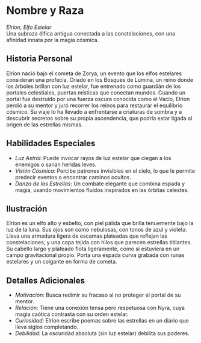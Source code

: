 # Nombre y Raza

*Elríon, Elfo Estelar*  
Una subraza élfica antigua conectada a las constelaciones, con una afinidad innata por la magia cósmica.

## Historia Personal

Elríon nació bajo el cometa de Zorya, un evento que los elfos estelares consideran una profecía. Criado en los Bosques de Lumina, un reino donde los árboles brillan con luz estelar, fue entrenado como guardián de los portales celestiales, puertas místicas que conectan mundos. Cuando un portal fue destruido por una fuerza oscura conocida como el Vacío, Elríon perdió a su mentor y juró recorrer los reinos para restaurar el equilibrio cósmico. Su viaje lo ha llevado a enfrentarse a criaturas de sombra y a descubrir secretos sobre su propia ascendencia, que podría estar ligada al origen de las estrellas mismas.

## Habilidades Especiales

- *Luz Astral*: Puede invocar rayos de luz estelar que ciegan a los enemigos o sanan heridas leves.
- *Visión Cósmica*: Percibe patrones invisibles en el cielo, lo que le permite predecir eventos o encontrar caminos ocultos.
- *Danza de las Estrellas*: Un combate elegante que combina espada y magia, usando movimientos fluidos inspirados en las órbitas celestes.

## Ilustración

Elríon es un elfo alto y esbelto, con piel pálida que brilla tenuemente bajo la luz de la luna. Sus ojos son como nebulosas, con tonos de azul y violeta. Lleva una armadura ligera de escamas plateadas que reflejan las constelaciones, y una capa tejida con hilos que parecen estrellas titilantes. Su cabello largo y plateado flota ligeramente, como si estuviera en un campo gravitacional propio. Porta una espada curva grabada con runas estelares y un colgante en forma de cometa.

## Detalles Adicionales

- *Motivación*: Busca redimir su fracaso al no proteger el portal de su mentor.
- *Relación*: Tiene una conexión tensa pero respetuosa con Nyra, cuya magia caótica contrasta con su orden estelar.
- *Curiosidad*: Elríon escribe poemas sobre las estrellas en un diario que lleva siglos completando.
- *Debilidad*: La oscuridad absoluta (sin luz estelar) debilita sus poderes.